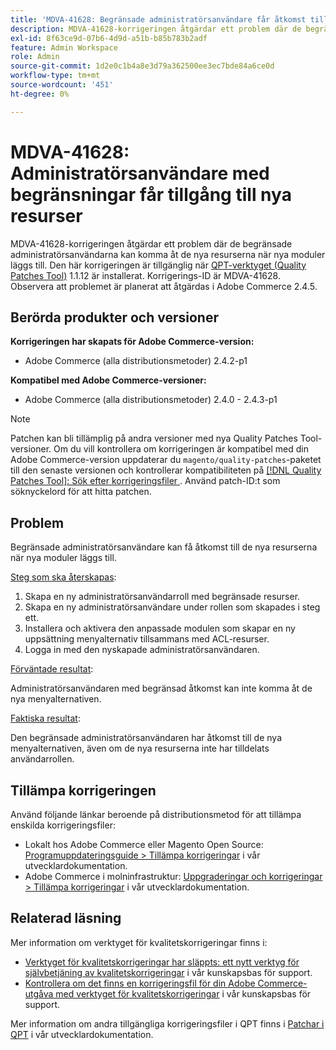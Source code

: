 ```yaml
---
title: 'MDVA-41628: Begränsade administratörsanvändare får åtkomst till nya resurser'
description: MDVA-41628-korrigeringen åtgärdar ett problem där de begränsade administratörsanvändarna kan komma åt de nya resurserna när nya moduler läggs till. Den här korrigeringen är tillgänglig när [QPT-verktyget (Quality Patches Tool)](/help/announcements/adobe-commerce-announcements/magento-quality-patches-released-new-tool-to-self-serve-quality-patches.md) 1.1.12 är installerat. Korrigerings-ID är MDVA-41628. Observera att problemet är planerat att åtgärdas i Adobe Commerce 2.4.5.
exl-id: 8f63ce9d-07b6-4d9d-a51b-b85b783b2adf
feature: Admin Workspace
role: Admin
source-git-commit: 1d2e0c1b4a8e3d79a362500ee3ec7bde84a6ce0d
workflow-type: tm+mt
source-wordcount: '451'
ht-degree: 0%

---
```


# MDVA-41628: Administratörsanvändare med begränsningar får tillgång till nya resurser

MDVA-41628-korrigeringen åtgärdar ett problem där de begränsade administratörsanvändarna kan komma åt de nya resurserna när nya moduler läggs till. Den här korrigeringen är tillgänglig när [QPT-verktyget (Quality Patches Tool)](/help/announcements/adobe-commerce-announcements/magento-quality-patches-released-new-tool-to-self-serve-quality-patches.md) 1.1.12 är installerat. Korrigerings-ID är MDVA-41628. Observera att problemet är planerat att åtgärdas i Adobe Commerce 2.4.5.

## Berörda produkter och versioner

**Korrigeringen har skapats för Adobe Commerce-version:**

* Adobe Commerce (alla distributionsmetoder) 2.4.2-p1

**Kompatibel med Adobe Commerce-versioner:**

* Adobe Commerce (alla distributionsmetoder) 2.4.0 - 2.4.3-p1

>[!NOTE]
>
>Patchen kan bli tillämplig på andra versioner med nya Quality Patches Tool-versioner. Om du vill kontrollera om korrigeringen är kompatibel med din Adobe Commerce-version uppdaterar du `magento/quality-patches`-paketet till den senaste versionen och kontrollerar kompatibiliteten på [[!DNL Quality Patches Tool]: Sök efter korrigeringsfiler ](https://devdocs.magento.com/quality-patches/tool.html#patch-grid). Använd patch-ID:t som söknyckelord för att hitta patchen.

## Problem

Begränsade administratörsanvändare kan få åtkomst till de nya resurserna när nya moduler läggs till.

<u>Steg som ska återskapas</u>:

1. Skapa en ny administratörsanvändarroll med begränsade resurser.
1. Skapa en ny administratörsanvändare under rollen som skapades i steg ett.
1. Installera och aktivera den anpassade modulen som skapar en ny uppsättning menyalternativ tillsammans med ACL-resurser.
1. Logga in med den nyskapade administratörsanvändaren.

<u>Förväntade resultat</u>:

Administratörsanvändaren med begränsad åtkomst kan inte komma åt de nya menyalternativen.

<u>Faktiska resultat</u>:

Den begränsade administratörsanvändaren har åtkomst till de nya menyalternativen, även om de nya resurserna inte har tilldelats användarrollen.

## Tillämpa korrigeringen

Använd följande länkar beroende på distributionsmetod för att tillämpa enskilda korrigeringsfiler:

* Lokalt hos Adobe Commerce eller Magento Open Source: [Programuppdateringsguide > Tillämpa korrigeringar](https://devdocs.magento.com/guides/v2.4/comp-mgr/patching/mqp.html) i vår utvecklardokumentation.
* Adobe Commerce i molninfrastruktur: [Uppgraderingar och korrigeringar > Tillämpa korrigeringar](https://devdocs.magento.com/cloud/project/project-patch.html) i vår utvecklardokumentation.

## Relaterad läsning

Mer information om verktyget för kvalitetskorrigeringar finns i:

* [Verktyget för kvalitetskorrigeringar har släppts: ett nytt verktyg för självbetjäning av kvalitetskorrigeringar](/help/announcements/adobe-commerce-announcements/magento-quality-patches-released-new-tool-to-self-serve-quality-patches.md) i vår kunskapsbas för support.
* [Kontrollera om det finns en korrigeringsfil för din Adobe Commerce-utgåva med verktyget för kvalitetskorrigeringar](/help/support-tools/patches-available-in-qpt-tool/check-patch-for-magento-issue-with-magento-quality-patches.md) i vår kunskapsbas för support.

Mer information om andra tillgängliga korrigeringsfiler i QPT finns i [Patchar i QPT](https://devdocs.magento.com/quality-patches/tool.html#patch-grid) i vår utvecklardokumentation.
